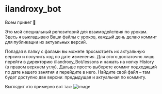 # ilandroxy_bot

Всем привет 👋

Это мой специальный репозиторий для взаимодействия по урокам. 
Здесь я выкладываю Ваши файлы с уроков, каждый день делаю коммит для публикации их актуальных версий.

Попадая в папку с фалами вы можете просмотреть их актуальную версию и получить код по дате изменения.
Для этого достаточно лишь перейти в директорию /ilandroxy_Bot/lessons и нажать на нопку History (в правом верхнем углу). 
Дальше просто выберете коммит подходящий по дате нашего занятия и перейдите в него. 
Найдите свой файл – там будет доступно две версии: предыдущая и актуальная по коммиту.

Выглядит это примерно вот так:
![image](https://user-images.githubusercontent.com/47958240/185804013-82e8cd5a-af0b-4862-a680-8402d2a24d2d.png)
